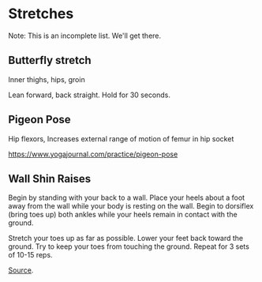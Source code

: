 # Stretches

Note: This is an incomplete list. We'll get there. 

## Butterfly stretch

Inner thighs, hips, groin

Lean forward, back straight. Hold for 30 seconds.

## Pigeon Pose

Hip flexors, Increases external range of motion of femur in hip socket

https://www.yogajournal.com/practice/pigeon-pose

## Wall Shin Raises

Begin by standing with your back to a wall. Place your heels about a foot away from the wall while your body is resting on the wall. Begin to dorsiflex (bring toes up) both ankles while your heels remain in contact with the ground.

Stretch your toes up as far as possible. Lower your feet back toward the ground. Try to keep your toes from touching the ground. Repeat for 3 sets of 10-15 reps.

[Source](https://www.bodybuilding.com/content/4-stretches-to-combat-shin-splints.html).
